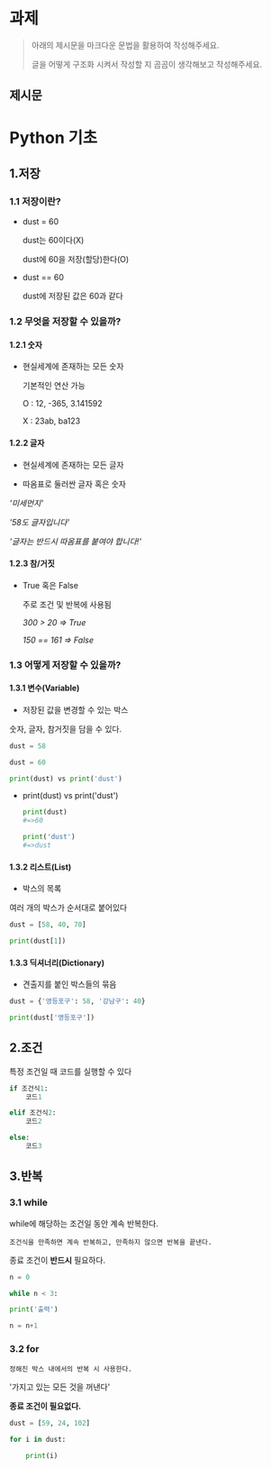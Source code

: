 

# 과제 

> 아래의 제시문을 마크다운 문법을 활용하여 작성해주세요. 
>
> 글을 어떻게 구조화 시켜서 작성할 지 곰곰이 생각해보고 작성해주세요.



## 제시문

# Python 기초

## 1.저장



### 1.1 저장이란?

* dust = 60

  dust는 60이다(X)

  dust에 60을 저장(할당)한다(O)

* dust == 60

  dust에 저장된 값은 60과 같다



### 1.2 무엇을 저장할 수 있을까?

#### 1.2.1 숫자

* 현실세계에 존재하는 모든 숫자

  기본적인 연산 가능

  O : 12, -365, 3.141592

  X : 23ab, ba123



#### 1.2.2 글자

* 현실세계에 존재하는 모든 글자

* 따옴표로 둘러싼 글자 혹은 숫자

*'미세먼지'*

*'58도 글자입니다'*

*'글자는 반드시 따옴표를 붙여야 합니다!'*



#### 1.2.3 참/거짓

* True 혹은 False

  주로 조건 및 반복에 사용됨

  _300 > 20 => True_

  _150 == 161 => False_



### 1.3 어떻게 저장할 수 있을까?

#### 1.3.1 변수(Variable)

* 저장된 값을 변경할 수 있는 박스

숫자, 글자, 참거짓을 담을 수 있다.

```python
dust = 58

dust = 60

print(dust) vs print('dust')
```



* print(dust) vs print('dust')

  ```python
  print(dust)
  #=>60
  
  print('dust')
  #=>dust
  ```

  



#### 1.3.2 리스트(List)

* 박스의 목록

여러 개의 박스가 순서대로 붙어있다

```python
dust = [58, 40, 70]

print(dust[1])
```



#### 1.3.3 딕셔너리(Dictionary)

* 견출지를 붙인 박스들의 묶음

```python
dust = {'영등포구': 58, '강남구': 40}

print(dust['영등포구'])
```



## 2.조건

특정 조건일 때 코드를 실행할 수 있다

```python
if 조건식1:
    코드1

elif 조건식2:
    코드2

else:
    코드3
```





## 3.반복

### 3.1 while

while에 해당하는 조건일 동안 계속 반복한다.

`조건식을 만족하면 계속 반복하고, 만족하지 않으면 반복을 끝낸다.`

종료 조건이 **반드시** 필요하다.

```python
n = 0

while n < 3:

print('출력')

n = n+1
```



### 3.2 for

`정해진 박스 내에서의 반복 시 사용한다.`

'가지고 있는 모든 것을 꺼낸다'

**종료 조건이 필요없다.**

```python
dust = [59, 24, 102]

for i in dust:

    print(i)
```

